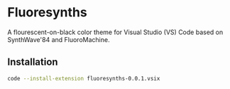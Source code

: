 # Fluoresynths

A flourescent-on-black color theme for Visual Studio (VS) Code based on SynthWave'84 and FluoroMachine.

## Installation

```bash
code --install-extension fluoresynths-0.0.1.vsix
```

